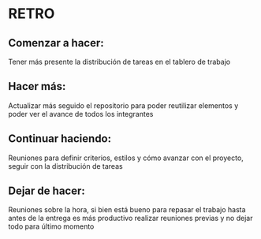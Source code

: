 # RETRO

## Comenzar a hacer: 

Tener más presente la distribución de tareas en el tablero de trabajo

## Hacer más: 

Actualizar más seguido el repositorio para poder reutilizar elementos y poder ver el avance de todos los integrantes

## Continuar haciendo: 

Reuniones para definir criterios, estilos y cómo avanzar con el proyecto, seguir con la distribución de tareas

## Dejar de hacer: 

Reuniones sobre la hora, si bien está bueno para repasar el trabajo hasta antes de la entrega es más productivo realizar reuniones previas y no dejar todo para último momento
